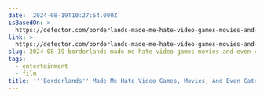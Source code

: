 ```yaml
---
date: '2024-08-19T10:27:54.000Z'
isBasedOn: >-
  https://defector.com/borderlands-made-me-hate-video-games-movies-and-even-cate-blanchett
link: >-
  https://defector.com/borderlands-made-me-hate-video-games-movies-and-even-cate-blanchett
slug: 2024-08-19-borderlands-made-me-hate-video-games-movies-and-even-cate-blanchett
tags:
  - entertainment
  - film
title: '''Borderlands'' Made Me Hate Video Games, Movies, And Even Cate Blanchett'
---
```

 
